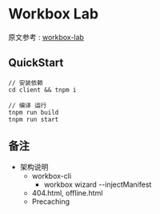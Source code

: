 # Workbox Lab

原文参考 : [workbox-lab](https://codelabs.developers.google.com/codelabs/workbox-lab/#0)

## QuickStart

    // 安装依赖
    cd client && tnpm i

    // 编译 运行
    tnpm run build
    tnpm run start

## 备注 

- 架构说明
    - workbox-cli
        - workbox wizard --injectManifest
    - 404.html, offline.html
    - Precaching
    